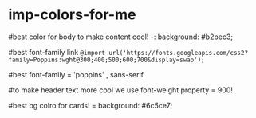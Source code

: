 # imp-colors-for-me
#best color for body to make content cool! -:   background: #b2bec3;


#best font-family link `@import url('https://fonts.googleapis.com/css2?family=Poppins:wght@300;400;500;600;700&display=swap');`


#best font-family = 'poppins' , sans-serif


#to make header text more cool we use font-weight property = 900!


#best bg colro for cards! =  background: #6c5ce7;
